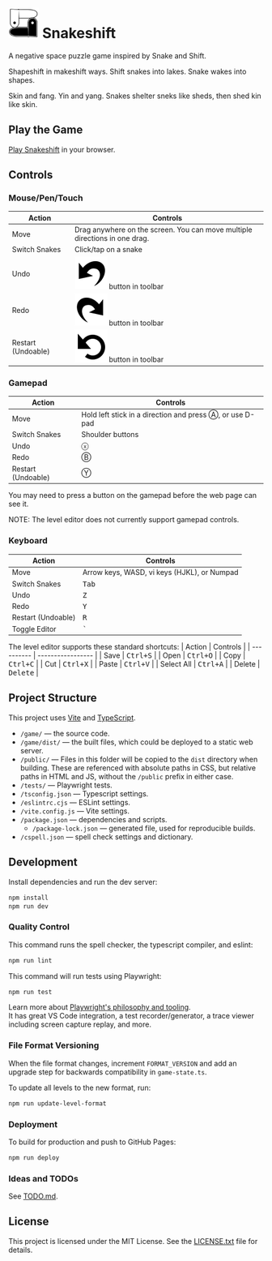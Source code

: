 # <img src="./game/public/graphics/yin-yang-larger-sneks-180px.png" height="60"> Snakeshift

A negative space puzzle game inspired by Snake and Shift.

Shapeshift in makeshift ways. Shift snakes into lakes. Snake wakes into shapes.

Skin and fang. Yin and yang. Snakes shelter sneks like sheds, then shed kin like skin.

## Play the Game

[Play Snakeshift](https://1j01.github.io/snakeshift/) in your browser.

## Controls

### Mouse/Pen/Touch

| Action             | Controls                                                                   |
| ------------------ | -------------------------------------------------------------------------- |
| Move               | Drag anywhere on the screen. You can move multiple directions in one drag. |
| Switch Snakes      | Click/tap on a snake                                                       |
| Undo               | ![Undo](./game/public/graphics/undo.svg) button in toolbar                 |
| Redo               | ![Redo](./game/public/graphics/redo.svg) button in toolbar                 |
| Restart (Undoable) | ![Restart](./game/public/graphics/restart.svg) button in toolbar           |

### Gamepad

| Action             | Controls                                                 |
| ------------------ | -------------------------------------------------------- |
| Move               | Hold left stick in a direction and press Ⓐ, or use D-pad |
| Switch Snakes      | Shoulder buttons                                         |
| Undo               | ⓧ                                                        |
| Redo               | Ⓑ                                                        |
| Restart (Undoable) | Ⓨ                                                        |

You may need to press a button on the gamepad before the web page can see it.

NOTE: The level editor does not currently support gamepad controls.

### Keyboard

| Action             | Controls                                    |
| ------------------ | ------------------------------------------- |
| Move               | Arrow keys, WASD, vi keys (HJKL), or Numpad |
| Switch Snakes      | <kbd>Tab</kbd>                              |
| Undo               | <kbd>Z</kbd>                                |
| Redo               | <kbd>Y</kbd>                                |
| Restart (Undoable) | <kbd>R</kbd>                                |
| Toggle Editor      | <kbd>`</kbd>                                |

The level editor supports these standard shortcuts:
| Action     | Controls          |
| ---------- | ----------------- |
| Save       | <kbd>Ctrl+S</kbd> |
| Open       | <kbd>Ctrl+O</kbd> |
| Copy       | <kbd>Ctrl+C</kbd> |
| Cut        | <kbd>Ctrl+X</kbd> |
| Paste      | <kbd>Ctrl+V</kbd> |
| Select All | <kbd>Ctrl+A</kbd> |
| Delete     | <kbd>Delete</kbd> |

## Project Structure

This project uses [Vite](https://vitejs.dev/) and [TypeScript](https://www.typescriptlang.org/).

- `/game/` — the source code.
- `/game/dist/` — the built files, which could be deployed to a static web server.
- `/public/`  — Files in this folder will be copied to the `dist` directory when building. These are referenced with absolute paths in CSS, but relative paths in HTML and JS, without the `/public` prefix in either case.
- `/tests/` — Playwright tests.
- `/tsconfig.json` — Typescript settings.
- `/eslintrc.cjs` — ESLint settings.
- `/vite.config.js` — Vite settings.
- `/package.json` — dependencies and scripts.
  - `/package-lock.json` — generated file, used for reproducible builds.
- `/cspell.json` — spell check settings and dictionary.

## Development

Install dependencies and run the dev server:

```sh
npm install
npm run dev
```

### Quality Control

This command runs the spell checker, the typescript compiler, and eslint:

```sh
npm run lint
```

This command will run tests using Playwright:

```sh
npm run test
```

Learn more about [Playwright's philosophy and tooling](https://playwright.dev/docs/best-practices).  
It has great VS Code integration, a test recorder/generator, a trace viewer including screen capture replay, and more.

### File Format Versioning

When the file format changes, increment `FORMAT_VERSION` and add an upgrade step for backwards compatibility in `game-state.ts`.

To update all levels to the new format, run:

```sh
npm run update-level-format
```

### Deployment

To build for production and push to GitHub Pages:
```sh
npm run deploy
```

### Ideas and TODOs

See [TODO.md](./TODO.md).

## License

This project is licensed under the MIT License. See the [LICENSE.txt](./LICENSE.txt) file for details.

